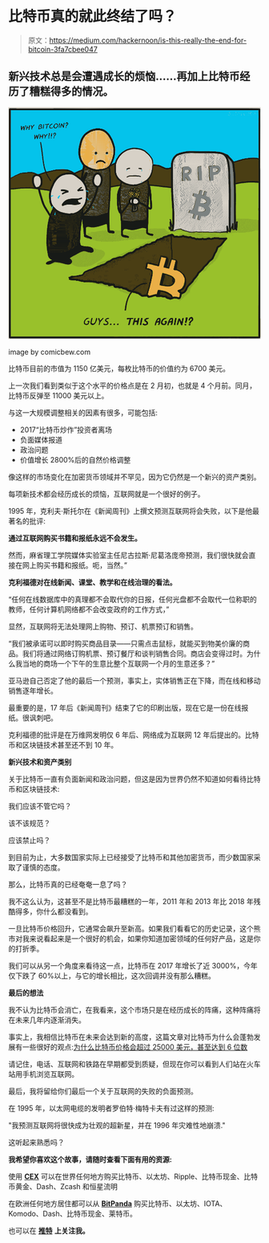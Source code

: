 # 比特币真的就此终结了吗？

> 原文：<https://medium.com/hackernoon/is-this-really-the-end-for-bitcoin-3fa7cbee047>

## 新兴技术总是会遭遇成长的烦恼……再加上比特币经历了糟糕得多的情况。

![](img/dac5aaebde74a60eb32c5752cbbd5a7b.png)

image by comicbew.com

比特币目前的市值为 1150 亿美元，每枚比特币的价值约为 6700 美元。

上一次我们看到类似于这个水平的价格点是在 2 月初，也就是 4 个月前。同月，比特币反弹至 11000 美元以上。

与这一大规模调整相关的因素有很多，可能包括:

*   2017“比特币炒作”投资者离场
*   负面媒体报道
*   政治问题
*   价值增长 2800%后的自然价格调整

像这样的市场变化在加密货币领域并不罕见，因为它仍然是一个新兴的资产类别。

每项新技术都会经历成长的烦恼，互联网就是一个很好的例子。

1995 年，克利夫·斯托尔在《新闻周刊》上撰文预测互联网将会失败，以下是他最著名的批评:

**通过互联网购买书籍和报纸永远不会发生。**

然而，麻省理工学院媒体实验室主任尼古拉斯·尼葛洛庞帝预测，我们很快就会直接在网上购买书籍和报纸。呃，当然。”

**克利福德对在线新闻、课堂、教学和在线治理的看法。**

“任何在线数据库中的真理都不会取代你的日报，任何光盘都不会取代一位称职的教师，任何计算机网络都不会改变政府的工作方式，”

显然，互联网将无法处理网上购物、预订、机票预订和销售。

“我们被承诺可以即时购买商品目录——只需点击鼠标，就能买到物美价廉的商品。我们将通过网络订购机票、预订餐厅和谈判销售合同。商店会变得过时。为什么我当地的商场一个下午的生意比整个互联网一个月的生意还多？”

亚马逊自己否定了他的最后一个预测，事实上，实体销售正在下降，而在线和移动销售逐年增长。

最重要的是，17 年后《新闻周刊》结束了它的印刷出版，现在它是一份在线报纸。很讽刺吧。

克利福德的批评是在万维网发明仅 6 年后、网络成为互联网 12 年后提出的。比特币和区块链技术甚至还不到 10 年。

**新兴技术和资产类别**

关于比特币一直有负面新闻和政治问题，但这是因为世界仍然不知道如何看待比特币和区块链技术:

我们应该不管它吗？

该不该规范？

应该禁止吗？

到目前为止，大多数国家实际上已经接受了比特币和其他加密货币，而少数国家采取了谨慎的态度。

那么，比特币真的已经奄奄一息了吗？

我不这么认为，这甚至不是比特币最糟糕的一年，2011 年和 2013 年比 2018 年残酷得多，你什么都没看到。

一旦比特币价格回升，它通常会飙升至新高。如果我们看看它的历史记录，这个熊市对我来说看起来是一个很好的机会，如果你知道加密领域的任何好产品，这是你的打折季。

我们可以从另一个角度来看待这一点，比特币在 2017 年增长了近 3000%，今年仅下跌了 60%以上，与它的增长相比，这次回调并没有那么糟糕。

**最后的想法**

我不认为比特币会消亡，在我看来，这个市场只是在经历成长的阵痛，这种阵痛将在未来几年内逐渐消失。

事实上，我相信比特币在未来会达到新的高度，这篇文章对比特币为什么会蓬勃发展有一些很好的观点:[为什么比特币价格会超过 25000 美元，甚至达到 6 位数](/@cryptonitecj900/why-bitcoins-price-can-pass-25-000-and-even-reach-6-figures-aed16f6a3c31)

请记住，电话、互联网和铁路在早期都受到质疑，但现在你可以看到人们站在火车站用手机浏览互联网。

最后，我将留给你们最后一个关于互联网的失败的负面预测。

在 1995 年，以太网电缆的发明者罗伯特·梅特卡夫有过这样的预测:

"我预测互联网将很快成为壮观的超新星，并在 1996 年灾难性地崩溃."

这听起来熟悉吗？

**我希望你喜欢这个故事，请随时查看下面有用的资源:**

使用 [**CEX**](https://cex.io/r/0/up106280379/0/) 可以在世界任何地方购买比特币、以太坊、Ripple、比特币现金、比特币黄金、Dash、Zcash 和恒星流明

在欧洲任何地方居住都可以从 [**BitPanda**](https://web.bitpanda.com/user/register/3127933809251797450) 购买比特币、以太坊、IOTA、Komodo、Dash、比特币现金、莱特币。

也可以在 [**推特**](https://twitter.com/CryptoniteTweet) **上关注我。**